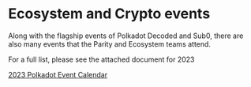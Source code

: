 # Ecosystem and Crypto events

Along with the flagship events of Polkadot Decoded and Sub0, there are also many events that the Parity and Ecosystem teams attend.

For a full list, please see the attached document for 2023

[2023 Polkadot Event Calendar ](https://docs.google.com/spreadsheets/d/1avd1_tzQYuD2KGg5Qa86v4IQy-ksbe57UsSO2gFYPaw/edit?usp=sharing)
